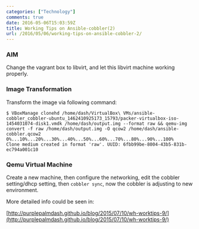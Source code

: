 ```yaml
---
categories: ["Technology"]
comments: true
date: 2016-05-06T15:03:59Z
title: Working Tips on Ansible-cobbler(2)
url: /2016/05/06/working-tips-on-ansible-cobbler-2/
---
```


### AIM
Change the vagrant box to libvirt, and let this libvirt machine working properly.    
### Image Transformation
Transform the image via following command:     

```
$ VBoxManage clonehd /home/dash/VirtualBox\ VMs/ansible-cobbler_cobbler-ubuntu_1462410925173_15793/packer-virtualbox-iso-1454031074-disk1.vmdk /home/dash/output.img --format raw && qemu-img convert -f raw /home/dash/output.img -O qcow2 /home/dash/ansible-cobbler.qcow2
0%...10%...20%...30%...40%...50%...60%...70%...80%...90%...100%
Clone medium created in format 'raw'. UUID: 6fbb99be-8004-43b5-831b-ec794a001c10
```

### Qemu Virtual Machine
Create a new machine, then configure the networking, edit the cobbler setting/dhcp setting, then `cobbler sync`, now the cobbler is adjusting to new environment.    

More detailed info could be seen in:    

[http://purplepalmdash.github.io/blog/2015/07/10/wh-worktips-9/](http://purplepalmdash.github.io/blog/2015/07/10/wh-worktips-9/)    
